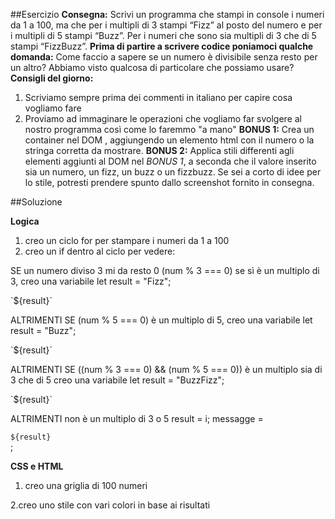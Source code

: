 ##Esercizio
**Consegna:**
Scrivi un programma che stampi in console i numeri da 1 a 100,
ma che per i multipli di 3 stampi “Fizz” al posto del numero e per i multipli di 5 stampi “Buzz”.
Per i numeri che sono sia multipli di 3 che di 5 stampi “FizzBuzz”.
**Prima di partire a scrivere codice poniamoci qualche domanda:**
Come faccio a sapere se un numero è divisibile senza resto per un altro?
Abbiamo visto qualcosa di particolare che possiamo usare?
**Consigli del giorno:**

1.  Scriviamo sempre prima dei commenti in italiano per capire cosa vogliamo fare
2.  Proviamo ad immaginare le operazioni che vogliamo far svolgere al nostro programma così come lo faremmo "a mano"
    **BONUS 1:**
    Crea un container nel DOM , aggiungendo un elemento html con il numero o la stringa corretta da mostrare.
    **BONUS 2:**
    Applica stili differenti agli elementi aggiunti al DOM nel _BONUS 1_, a seconda che il valore inserito sia un numero, un fizz, un buzz o un fizzbuzz.
    Se sei a corto di idee per lo stile, potresti prendere spunto dallo screenshot fornito in consegna.

##Soluzione

**Logica**

1. creo un ciclo for per stampare i numeri da 1 a 100
2. creo un if dentro al ciclo per vedere:

SE un numero diviso 3 mi da resto 0 (num % 3 === 0) se sì è un multiplo di 3,
creo una variabile let result = "Fizz";

<div classe="(result)">`${result}`</div>

ALTRIMENTI SE (num % 5 === 0) è un multiplo di 5,
creo una variabile let result = "Buzz";

<div classe="(result)">`${result}`</div>

ALTRIMENTI SE ((num % 3 === 0) && (num % 5 === 0)) è un multiplo sia di 3 che di 5
creo una variabile let result = "BuzzFizz";

<div classe="(result)">`${result}`</div>

ALTRIMENTI non è un multiplo di 3 o 5
result = i;
messagge = <div>`${result}`</div>;

**CSS e HTML**

1. creo una griglia di 100 numeri

2.creo uno stile con vari colori in base ai risultati
